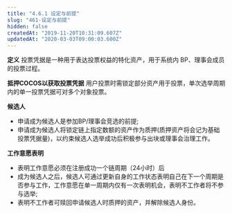 ```yaml
---
title: "4.6.1 设定与前提"
slug: "461-设定与前提"
hidden: false
createdAt: "2019-11-20T10:31:09.607Z"
updatedAt: "2020-03-03T09:00:03.600Z"
---
```

**定义** 
投票凭据是一种用于表达投票权益的特化资产，用于系统内 BP、理事会成员的投票过程。 
                
**抵押COCOS以获取投票凭据**
用户投票时需锁定部分资产用于投票，单次选举周期内的单一投票凭据可对多个对象投票。
        
**候选人** 
* 申请成为候选人是参加BP/理事会竞选的前提; 
* 申请成为候选人将锁定链上指定数额的资产作为质押(质押资产将会记为基础投票凭据量)，以约束候选人选举成功后积极参与出块或理事会治理工作。

**工作意愿表明**  
* 表明工作意愿必须在注册成功一个链周期（24小时）后
* 成为候选人之后，候选人可通过更新自身的工作状态表明自己在下一个周期是否参与工作，工作意愿在单一周期内仅有一次表明机会，表明不工作者将不参与选举; 
* 表明不工作者可赎回申请候选人时质押的资产，并解除候选人身份。